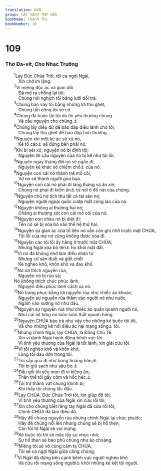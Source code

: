 ```yaml
---
translation: NVB
group: CÁC SÁCH THƠ-VĂN
bookName: Thánh Thi 
bookNumber: 19
---
```


<div class="title"><h1>109</h1><h3>Thơ Đa-vít, Cho Nhạc Trưởng </h3></div>
<span class="verse thi_109_1">  <sup>1</sup>Lạy Đức Chúa Trời, tôi ca ngợi Ngài, <br/>   Xin chớ im lặng. <br/></span>
<span class="verse thi_109_2">  <sup>2</sup>Vì miệng độc ác và gian dối <br/>   Đã mở ra chống lại tôi; <br/>   Chúng nói nghịch tôi bằng lưỡi dối trá. <br/></span>
<span class="verse thi_109_3">  <sup>3</sup>Chúng bao vây tôi bằng những lời thù ghét; <br/>   Chúng tấn công tôi vô cớ. <br/></span>
<span class="verse thi_109_4">  <sup>4</sup>Chúng đã buộc tội tôi dù tôi yêu thương chúng <br/>   Và cầu nguyện cho chúng.<a data-toggle="tooltip" data-placement="bottom" title="Nt: tôi là người cầu nguyện">⚓</a><br/></span>
<span class="verse thi_109_5">  <sup>5</sup>Chúng lấy điều dữ để báo đáp điều lành cho tôi; <br/>   Chúng lấy thù ghét để báo đáp tình thương. <br/></span>
<span class="verse thi_109_6">  <sup>6</sup>Nguyện xin một kẻ ác sẽ xử nó, <br/>   Kẻ tố cáo<a data-toggle="tooltip" data-placement="bottom" title="Nt: Sa-tan">⚓</a> sẽ đứng bên phải nó. <br/></span>
<span class="verse thi_109_7">  <sup>7</sup>Khi bị xét xử, nguyện nó bị định tội; <br/>   Nguyện lời cầu nguyện của nó bị kể như tội lỗi. <br/></span>
<span class="verse thi_109_8">  <sup>8</sup>Nguyện ngày tháng đời nó sẽ ngắn đi, <br/>   Nguyện kẻ khác sẽ chiếm chỗ<a data-toggle="tooltip" data-placement="bottom" title="Ctd: tài sản hay công việc">⚓</a> của nó. <br/></span>
<span class="verse thi_109_9">  <sup>9</sup>Nguyện con cái nó thành trẻ mồ côi, <br/>   Vợ nó sẽ thành người góa bụa. <br/></span>
<span class="verse thi_109_10">  <sup>10</sup>Nguyện con cái nó phải đi lang thang và ăn xin; <br/>   Chúng nó phải đi kiếm ăn<a data-toggle="tooltip" data-placement="bottom" title="Một số học giả theo LXX: chúng bị đuổi khỏi">⚓</a> từ nơi ở đổ nát của chúng. <br/></span>
<span class="verse thi_109_11">  <sup>11</sup>Nguyện chủ nợ tịch thu tất cả tài sản nó; <br/>   Nguyện người ngoại quốc cướp mất công lao của nó. <br/></span>
<span class="verse thi_109_12">  <sup>12</sup>Nguyện không ai thương hại nó; <br/>   Chẳng ai thương xót con cái mồ côi của nó. <br/></span>
<span class="verse thi_109_13">  <sup>13</sup>Nguyện con cháu nó bị diệt đi; <br/>   Tên nó sẽ bị xóa bỏ vào thế hệ thứ hai. <br/></span>
<span class="verse thi_109_14">  <sup>14</sup>Nguyện sự gian ác của tổ tiên nó vẫn còn ghi nhớ trước mặt CHÚA, <br/>   Tội lỗi của mẹ nó cũng không được xóa đi. <br/></span>
<span class="verse thi_109_15">  <sup>15</sup>Nguyện các tội lỗi ấy hằng ở trước mặt CHÚA; <br/>   Nhưng Ngài xóa bỏ tên<a data-toggle="tooltip" data-placement="bottom" title="Nt: kỷ niệm">⚓</a> họ khỏi mặt đất. <br/></span>
<span class="verse thi_109_16">  <sup>16</sup>Vì nó đã không nhớ làm điều nhân từ <br/>   Nhưng cứ săn đuổi và giết chết <br/>   Kẻ nghèo khổ, khốn khó và đau khổ. <br/></span>
<span class="verse thi_109_17">  <sup>17</sup>Nó ưa thích nguyền rủa, <br/>   Nguyện nó bị rủa sả; <br/>  Nó không thích chúc phúc lành, <br/>   Nguyện điều phúc lành cách xa nó. <br/></span>
<span class="verse thi_109_18">  <sup>18</sup>Nó trang phục bằng lời nguyền rủa như chiếc áo khoác; <br/>   Nguyện sự nguyền rủa thấm vào người nó như nước, <br/>   Ngấm vào xương nó như dầu. <br/></span>
<span class="verse thi_109_19">  <sup>19</sup>Nguyện sự nguyền rủa như chiếc áo quấn quanh người nó, <br/>   Như cái nịt lưng nó luôn luôn thắt quanh hông. <br/></span>
<span class="verse thi_109_20">  <sup>20</sup>Nguyện CHÚA báo trả như vậy cho những kẻ buộc tội tôi, <br/>   Và cho những kẻ nói điều ác hại mạng sống<a data-toggle="tooltip" data-placement="bottom" title="Nt: linh hồn">⚓</a> tôi. <br/></span>
<span class="verse thi_109_21">  <sup>21</sup>Nhưng chính Ngài, lạy CHÚA, là Đấng Chủ Tể. <br/>   Xin vì danh Ngài hành động bênh vực tôi. <br/>   Vì tình yêu thương của Ngài là tốt lành, xin giải cứu tôi. <br/></span>
<span class="verse thi_109_22">  <sup>22</sup>Vì tôi nghèo khổ và khốn khó; <br/>   Lòng tôi đau đớn trong tôi. <br/></span>
<span class="verse thi_109_23">  <sup>23</sup>Tôi sắp qua đi như bóng hoàng hôn;<a data-toggle="tooltip" data-placement="bottom" title="Nt: Bóng tối kéo dài ra">⚓</a><br/>   Tôi bị giũ sạch như sâu bọ.<a data-toggle="tooltip" data-placement="bottom" title="Nt: cào cào">⚓</a><br/></span>
<span class="verse thi_109_24">  <sup>24</sup>Đầu gối tôi yếu mỏn đi vì kiêng ăn; <br/>   Thân thể tôi gầy còm và hốc hác.<a data-toggle="tooltip" data-placement="bottom" title="Nt: mất mỡ hay dầu">⚓</a><br/></span>
<span class="verse thi_109_25">  <sup>25</sup>Tôi trở thành vật chúng khinh bỉ; <br/>   Khi thấy tôi chúng lắc đầu. <br/></span>
<span class="verse thi_109_26">  <sup>26</sup>Lạy CHÚA, Đức Chúa Trời tôi, xin giúp đỡ tôi; <br/>   Vì tình yêu thương của Ngài xin cứu rỗi tôi; <br/></span>
<span class="verse thi_109_27">  <sup>27</sup>Xin cho chúng biết rằng tay Ngài đã cứu rỗi tôi; <br/>   Chính CHÚA đã làm điều đó. <br/></span>
<span class="verse thi_109_28">  <sup>28</sup>Hãy để chúng nguyền rủa nhưng chính Ngài lại chúc phước; <br/>   Hãy để chúng nổi lên nhưng chúng sẽ bị hổ thẹn; <br/>   Còn tôi tớ Ngài sẽ vui mừng. <br/></span>
<span class="verse thi_109_29">  <sup>29</sup>Kẻ buộc tội tôi sẽ mặc lấy sự nhục nhã; <br/>   Sự hổ thẹn sẽ bao phủ chúng như áo choàng. <br/></span>
<span class="verse thi_109_30">  <sup>30</sup>Miệng tôi sẽ vô cùng cảm tạ CHÚA; <br/>   Tôi sẽ ca ngợi Ngài giữa công chúng; <br/></span>
<span class="verse thi_109_31">  <sup>31</sup>Vì Ngài đã đứng bên cạnh bênh vực người nghèo khó <br/>   Và cứu rỗi mạng sống người<a data-toggle="tooltip" data-placement="bottom" title="Nt: linh hồn">⚓</a> khỏi những kẻ kết tội người. <br/></span>
